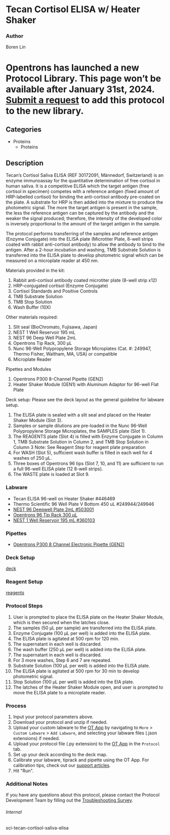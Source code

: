# Tecan Cortisol ELISA w/ Heater Shaker


### Author
Boren Lin



# Opentrons has launched a new Protocol Library. This page won’t be available after January 31st, 2024. [Submit a request](https://docs.google.com/forms/d/e/1FAIpQLSdYYp9QCKow4nn0KlCVsMS3HX0eJ0N9O7-erajKvcpT0lWbSg/viewform) to add this protocol to the new library.

## Categories
* Proteins
	* Proteins


## Description
Tecan’s Cortisol Saliva ELISA (REF 30172091, Männedorf, Switzerland) is an enzyme immunoassay for the quantitative determination of free cortisol in human saliva. It is a competitive ELISA which the target antigen (free cortisol in specimen) competes with a reference antigen (fixed amount of HRP-labelled cortisol) for binding the anti-cortisol antibody pre-coated on the plate. A substrate for HRP is then added into the mixture to produce the photometric signal. The more the target antigen is present in the sample, the less the reference antigen can be captured by the antibody and the weaker the signal produced; therefore, the intensity of the developed color is inversely proportional to the amount of the target antigen in the sample.

The protocol performs transferring of the samples and reference antigen (Enzyme Conjugate) into the ELISA plate (Microtiter Plate, 8-well strips coated with rabbit anti-cortisol antibody) to allow the antibody to bind to the antigen. After a 2-hour incubation and washing, TMB Substrate Solution is transferred into the ELISA plate to develop photometric signal which can be measured on a microplate reader at 450 nm.

Materials provided in the kit:
1.	Rabbit anti-cortisol antibody coated microtiter plate (8-well strip x12)
2.	HRP-conjugated cortisol (Enzyme Conjugate)
3.	Cortisol Standards and Positive Controls
4.	TMB Substrate Solution 
5.	TMB Stop Solution
6.	Wash Buffer (10X)

Other materials required:
1.	Slit seal (BioChromato, Fujisawa, Japan)
2.	NEST 1 Well Reservoir 195 mL 
3.	NEST 96 Deep Well Plate 2mL
4.	Opentrons Tip Rack, 300 µL
5.	Nunc 96-Well Polypropylene Storage Microplates (Cat. #: 249947, Thermo Fisher, Waltham, MA, USA) or compatible 
6.	Microplate Reader

Pipettes and Modules
1.	Opentrons P300 8-Channel Pipette (GEN2)
2.	Heater Shaker Module (GEN1) with Aluminum Adaptor for 96-well Flat Plate

Deck setup:
Please see the deck layout as the general guideline for labware setup. 
1.	The ELISA plate is sealed with a slit seal and placed on the Heater Shaker Module (Slot 3). 
2.	Samples or sample dilutions are pre-loaded in the Nunc 96-Well Polypropylene Storage Microplates, the SAMPLES plate (Slot 1).
3.	The REAGENTS plate (Slot 4) is filled with Enzyme Conjugate in Column 1, TMB Substrate Solution in Column 2, and TMB Stop Solution in Column 3
Note: See Reagent Step for reagent plate preparation
4.	For WASH (Slot 5), sufficient wash buffer is filled in each well for 4 washes of 250 μL.
5.	Three boxes of Opentrons 96 tips (Slot 7, 10, and 11) are sufficient to run a full 96-well ELISA plate (12 8-well strips).  
6.	The WASTE plate is loaded at Slot 9.



### Labware
* Tecan ELISA 96-well on Heater Shaker #446469
* Thermo Scientific 96 Well Plate V Bottom 450 uL #249944/249946
* [NEST 96 Deepwell Plate 2mL #503001](http://www.cell-nest.com/page94?product_id=101&_l=en)
* [Opentrons 96 Tip Rack 300 µL](https://shop.opentrons.com/collections/opentrons-tips/products/opentrons-300ul-tips)
* [NEST 1 Well Reservoir 195 mL #360103](http://www.cell-nest.com/page94?_l=en&product_id=102)


### Pipettes
* [Opentrons P300 8 Channel Electronic Pipette (GEN2)](https://shop.opentrons.com/8-channel-electronic-pipette/)


### Deck Setup
[deck](https://drive.google.com/open?id=19lOAqOhCQwh45I_KiY92_RhT9Nj_6pUF)


### Reagent Setup
[reagents](https://drive.google.com/open?id=1wQArSR79MN3W-F-KhSabUd8IITuvk1Uj)


### Protocol Steps

1.	User is prompted to place the ELISA plate on the Heater Shaker Module, which is then secured when the latches close.
2.	The samples (50 μL per sample) are transferred into the ELISA plate.
3.	Enzyme Conjugate (100 μL per well) is added into the ELISA plate.
4.	The ELISA plate is agitated at 500 rpm for 120 min.
5.	The supernatant in each well is discarded.
6.	The wash buffer (250 μL per well) is added into the ELISA plate. 
7.	The supernatant in each well is discarded.
8.	For 3 more washes, Step 6 and 7 are repeated.
9.	Substrate Solution (100 μL per well) is added into the ELISA plate.
10.	The ELISA plate is agitated at 500 rpm for 30 min to develop photometric signal.
11.	Stop Solution (100 μL per well) is added into the EIA plate.
12.	The latches of the Heater Shaker Module open, and user is prompted to move the ELISA plate to a microplate reader.



### Process
1. Input your protocol parameters above.
2. Download your protocol and unzip if needed.
3. Upload your custom labware to the [OT App](https://opentrons.com/ot-app) by navigating to `More` > `Custom Labware` > `Add Labware`, and selecting your labware files (.json extensions) if needed.
4. Upload your protocol file (.py extension) to the [OT App](https://opentrons.com/ot-app) in the `Protocol` tab.
5. Set up your deck according to the deck map.
6. Calibrate your labware, tiprack and pipette using the OT App. For calibration tips, check out our [support articles](https://support.opentrons.com/en/collections/1559720-guide-for-getting-started-with-the-ot-2).
7. Hit "Run".


### Additional Notes
If you have any questions about this protocol, please contact the Protocol Development Team by filling out the [Troubleshooting Survey](https://protocol-troubleshooting.paperform.co/).


###### Internal
sci-tecan-cortisol-saliva-elisa
